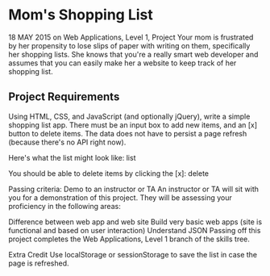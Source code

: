# Mom's Shopping List
18 MAY 2015 on Web Applications, Level 1, Project
Your mom is frustrated by her propensity to lose slips of paper with writing on them, specifically her shopping lists. She knows that you're a really smart web developer and assumes that you can easily make her a website to keep track of her shopping list.

## Project Requirements
Using HTML, CSS, and JavaScript (and optionally jQuery), write a simple shopping list app. There must be an input box to add new items, and an [x] button to delete items. The data does not have to persist a page refresh (because there's no API right now).

Here's what the list might look like: 
list

You should be able to delete items by clicking the [x]: 
delete

Passing criteria: Demo to an instructor or TA
An instructor or TA will sit with you for a demonstration of this project. They will be assessing your proficiency in the following areas:

Difference between web app and web site
Build very basic web apps (site is functional and based on user interaction)
Understand JSON
Passing off this project completes the Web Applications, Level 1 branch of the skills tree.

Extra Credit
Use localStorage or sessionStorage to save the list in case the page is refreshed.